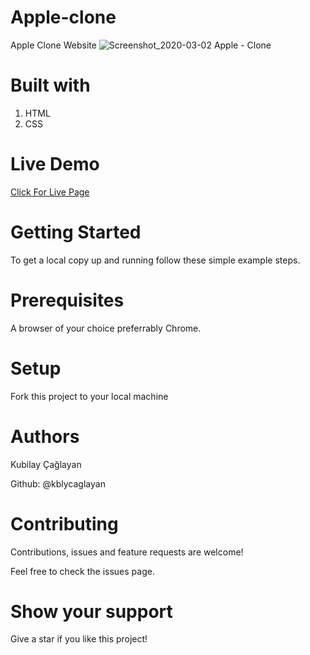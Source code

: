 # Apple-clone
Apple Clone Website
![Screenshot_2020-03-02 Apple - Clone](https://user-images.githubusercontent.com/60448833/75677555-ca7c0380-5c9c-11ea-8666-6dbc4cbef839.png)

# Built with
1. HTML
2. CSS

# Live Demo 
[Click For Live Page](https://raw.githack.com/kblycaglayan/apple-clone/apple-clone/index.html)

# Getting Started
To get a local copy up and running follow these simple example steps.

# Prerequisites
A browser of your choice preferrably Chrome.

# Setup
Fork this project to your local machine

# Authors
Kubilay Çağlayan

Github: @kblycaglayan

# Contributing
Contributions, issues and feature requests are welcome!

Feel free to check the issues page.

# Show your support
Give a star if you like this project! 
